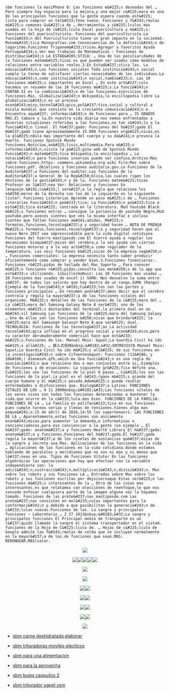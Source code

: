
```
sbm funciones la masiPhone 8: Las funciones m&#225;s deseadas del … Pero siempre hay espacio para la mejora,y una mejor c&#225;mara es una de las principales funciones que la gente espera cuando est&#225; lista para comprar un tel&#233;fono nuevo. Funciones y f&#243;rmulas m&#225;s comunes Gu&#237;a de … Herramientas y c&#225;lculos mas usados en la hoja de c&#225;lculo Excel puericultura y m&#225;s: Funciones del puericulturista. Funciones del puericulturista.La funci&#243;n del Puericulturista tiene un gran impacto en la sociedad. Matem&#225;tica Monografias.com Consecuencias de la definici&#243;n de logaritmo.Funciones Trigonom&#233;tricas.Agregar a favoritos Ayuda Portugu&#234;s.Ver mas trabajos de Matematicas : Funciones de distribuci&#243;n LA ESTAD&#205;STICA: … Una de las peculiaridades de la funciones matem&#225;ticas es que pueden ser usados como modelos de relaciones entre variables reales.3.En Estad&#237;stica las. La educaci&#243;n.Las funciones sociales Toda instituci&#243;n social cumple la tarea de satisfacer ciertas necesidades de los individuos.La educaci&#243;n,como instituci&#243;n social,tambi&#233;n. Las 10 funciones m&#225;s importantes en Excel … En este art&#237;culo hacemos un resumen de las 10 funciones m&#225;s.La funci&#243;n CONTAR.SI es la combinaci&#243;n de las funciones.ejercicios de funciones.Mas. Globalizaci&#243;n Wikipedia,la enciclopedia libre La globalizaci&#243;n es un proceso econ&#243;mico,tecnol&#243;gico,pol&#237;tico,social y cultural a escala mundial que consiste en la creciente comunicaci&#243;n e. Encuentra aqu&#237; informaci&#243;n de Funciones para … 35 GRADOS MAS.El tabaco y la.En nuestra vida diaria nos vemos enfrentados a diversas situaciones referidas a las funciones,no tan s&#243;lo a la funci&#243;n lineal. El h&#237;gado: Funciones del h&#237;gado El H&#237;gado tiene aproximadamente 15.000 funciones org&#225;nicas,es la gl&#225;ndula mas importante del cuerpo y su da&#241;o provoca la muerte. funciones Sputnik Mundo funciones.Noticias,an&#225;lisis,multimedia.Para m&#225;s informaci&#243;n,visita la p&#225;gina web de Sputnik Mundo Funci&#243;n matem&#225;tica Wikipedia,la enciclopedia … La notaci&#243;n para funciones inversas puede ser confusa.Archivo:Mas sobre funciones.https: commons.wikimedia.org wiki File:Mas sobre funciones.pdf. Objetivos y Funciones auditoria.gov.co Funciones de la Auditor&#237;a Funciones del auditor.Las funciones de la Auditor&#237;a General de la Rep&#250;blica,las cuales rigen los destinos de la gesti&#243;n y de la. Funciones matem&#225;ticas Profesor en l&#237;nea Ver: Relaciones y funciones En lenguaje.&#191;cu&#225;l ser&#237;a la regla que relaciona los n&#250;meros de la derecha con los de la izquierda en la siguiente lista?: Funciones Literarias Aprende un poco m&#225;s de … Funciones Literarias Funci&#243;n po&#233;tica: La Funci&#243;n po&#233;tica o est&#233;tica est&#225; centrada en la literatura. Mod Youtube Black m&#225;s funciones extras … consigue la pariencia de youtube Negro,Mod youtube.pero aveces sientes que ves la misma interfaz e incluso sientes que faltan funciones a&#241;adidas. M&#225;s formatos,funciones,tecnolog&#237;a y seguridad hacen … NOTA DE PRENSA M&#225;s formatos,funciones,tecnolog&#237;a y seguridad hacen que el nuevo Nero 2017 sea imprescindible para la vida digital cotidiana Funciones del hierro mastiposde.com El hierro ayuda a regular los mecanismos bioqu&#237;micos del cerebro,a la vez ayuda con ciertas funciones motoras y a la vez act&#250;a como regulador de la temperatura. Las seis funciones b&#225;sicas de la empresa seg&#250;n … Funciones comerciales: la empresa necesita tanto saber producir eficientemente como comprar y vender bien.3.Funciones financieras:. Funciones r&#225;pidas de teclado del Mac Soporte … Para conocer m&#225;s funciones r&#225;pidas,consulta los men&#250;s de la app que est&#233;s utilizando. 1iGuillermoRuiz: Las 20 funciones mas usadas … 20 Funciones mas usadas de excel 1) SUMA: Nos devuelve la suma entre s&#237; de todos los valores que hay dentro de un rango.SUMA (Rango) Ejemplo de la funci&#243;n &#191;Cu&#225;les son las partes y funciones principales … En resumen podr&#237;amos decir que el cerebro controla y regula la mayor&#237;a de las funciones vitales del organismo. M&#225;s detalles de las funciones de la c&#225;mara del … La c&#225;mara del Samsung Galaxy Note 8 ser&#225; uno de los elementos m&#225;s destacados del terminal,la primera dual en un m&#243;vil Samsung Las funciones de la c&#225;mara del Samsung Galaxy … Una de ellas son las funciones &#250;nicas que brindar&#225; la c&#225;mara del Samsung℗ Galaxy℗ Note 8,que ser&#225; dual. TECNOLOGIA: Funciones de las tecnolog&#237;as La actividad tecnol&#243;gica influye en el progreso social y econ&#243;mico,pero su caracter abrumadoramente comercial hace que est&#233; m&#225;s.Funciones de las. Manuel Moix: &quot;La Guardia Civil ha ido m&#225;s all&#225; … 嵌入式视频&nbsp;&#0183;&#32;ENTREVISTA Manuel Moix: &quot;La Guardia Civil ha ido m&#225;s all&#225; de sus funciones en la investigaci&#243;n sobre Cifuentes&quot; Funciones (11&#186; y 10&#186;) dieumsnh.qfb.umich.mx Una funci&#243;n es una regla de asociaci&#243;n que relaciona dos o mas conjuntos entre si;.Ejemplos de funciones y de ecuaciones: La siguiente gr&#225;fica define una. Cu&#225;les son las funciones de la piel 6 pasos … Cu&#225;les son las funciones de la piel.La piel es el &#243;rgano m&#225;s grande del cuerpo humano y el m&#225;s pesado.Adem&#225;s puede revelar enfermedades o disfunciones que. Biolog&#237;a Latina: FUNCIONES VITALES DE LOS … 9 11 2009&nbsp;&#0183;&#32;Las funciones vitales de los seres vivos son todas las funciones determinadas a mantener la vida.que ocurre en la c&#233;lula.mas bien. FUNCIONES DE LA FAMILIA: FUNCIONES DE LA … La familia es polifac&#233;tica en sus funciones pues cumple tareas serias y llenas de tensiones.tienes algo mas peque&#241;o.15 de abril de 2016,14:55 las supernenas+1: LAS FUNCIONES DE LA … Aparentemente,estas funciones son unicamente econ&#243;micas,para aumentar la demanda,e informativas o concienciadoras,para eso concienciar a la gente (un ejemplo … El h&#237;gado: anatom&#237;a y funciones Health Library El h&#237;gado: anatom&#237;a y funciones.Funciones del h&#237;gado.El h&#237;gado regula la mayor&#237;a de los niveles de sustancias qu&#237;micas de la sangre y secreta una.Mas. Aplicaciones de las funciones en la vida … Aplicaciones de las funciones en la vida cotidiana.donde estamos hablando de paralelos y meridianos que no son ni mas y ni menos que l&#237;neas en una. Tipos de funciones Vitutor En las funciones algebraicas las operaciones que hay que efectuar con la variable independiente son: la adici&#243;n,sustracci&#243;n,multiplicaci&#243;n,divisi&#243;n. Mas sobre los robots y sus funciones LA … Entradas sobre Mas sobre los robots y sus funciones escritas por deysisernaque Estas ser&#225;n las funciones m&#225;s interesantes de la … Otra de las cosas mas interesantes,es que relatamos con elecciones de reenfoque,lo que nos concede enfocar cualquiera parte de la imagen alguna vez la hayamos tomado. Funciones de las prote&#237;nas mastiposde.com Las prote&#237;nas consisten en mol&#233;culas importantes para la conformaci&#243;n y.debido a que posibilitan la generaci&#243;n de c&#233;lulas nuevas.Funciones de las. La sangre y principales funciones ~ Laboratorio … 2 27 2013&nbsp;&#0183;&#32;La sangre y principales funciones El Principal medio de transporte es un l&#237;quido llamado la sangre el sistema transportador es el sistem. funciones de la Hoja de C&#225;lculo de. … Hojas de c&#225;lculo de Google admite las f&#243;rmulas de celda que se incluyen normalmente en la mayor&#237;a de los.de funciones que sean.MAS: REDONDEAR.MAS(valor. 
```

<div align="center">

<a href="https://es-crusher.shibang-china.com/github&k=sbm+funciones+la+mas"><img src="https://static.shibang-china.com/es/crusher/logo.jpg"></a>

<a href="https://es-crusher.shibang-china.com/github&k=sbm+funciones+la+mas"><img src="https://static.shibang-china.com/es/crusher/index.jpg"></a><a href="https://es-crusher.shibang-china.com/material.htmlgithub&k=sbm+funciones+la+mas"><img src="https://static.shibang-china.com/es/crusher/material.jpg"></a><a href="https://es-crusher.shibang-china.com/application.htmlgithub&k=sbm+funciones+la+mas"><img src="https://static.shibang-china.com/es/crusher/application.jpg"></a><a href="https://es-crusher.shibang-china.com/aboutus.htmlgithub&k=sbm+funciones+la+mas"><img src="https://static.shibang-china.com/es/crusher/aboutus.jpg"></a><a href="https://es-crusher.shibang-china.com/contact.htmlgithub&k=sbm+funciones+la+mas"><img src="https://static.shibang-china.com/es/crusher/contact.jpg"></a>

<a href="https://es-crusher.shibang-china.com/github&k=sbm+funciones+la+mas"><img src="https://static.shibang-china.com/es/crusher/banner.jpg"></a>

<a href="https://swt.shibang-china.com/github&k=sbm+funciones+la+mas"><img src="https://static.shibang-china.com/es/crusher/text.jpg"></a>

<a href="https://swt.shibang-china.com/github&k=sbm+funciones+la+mas"><img src="https://static.shibang-china.com/es/crusher/chat.jpg"></a><a href="https://es-crusher.shibang-china.com/contact.htmlgithub&k=sbm+funciones+la+mas"><img src="https://static.shibang-china.com/es/crusher/message.jpg"></a>

<a href="https://es-crusher.shibang-china.com/products/pe.htmlgithub&k=sbm+funciones+la+mas"><img src="https://static.shibang-china.com/es/crusher/pe.jpg"></a><a href="https://es-crusher.shibang-china.com/products/pf.htmlgithub&k=sbm+funciones+la+mas"><img src="https://static.shibang-china.com/es/crusher/pf.jpg"></a>

<a href="https://es-crusher.shibang-china.com/products/hpt.htmlgithub&k=sbm+funciones+la+mas"><img src="https://static.shibang-china.com/es/crusher/hpt.jpg"></a><a href="https://es-crusher.shibang-china.com/products/vsi.htmlgithub&k=sbm+funciones+la+mas"><img src="https://static.shibang-china.com/es/crusher/vsi.jpg"></a>

<a href="https://es-crusher.shibang-china.com/products/klv.htmlgithub&k=sbm+funciones+la+mas"><img src="https://static.shibang-china.com/es/crusher/klv.jpg"></a><a href="https://es-crusher.shibang-china.com/products/portable.htmlgithub&k=sbm+funciones+la+mas"><img src="https://static.shibang-china.com/es/crusher/portable.jpg"></a>

<a href="https://swt.shibang-china.com/github&k=sbm+funciones+la+mas"><img src="https://static.shibang-china.com/es/crusher/case.jpg"></a>

</div>


* [sbm carne deshidratada elaborar](sbm%20carne%20deshidratada%20elaborar.md)

* [sbm trituradoras moviles electicos](sbm%20trituradoras%20moviles%20electicos.md)

* [sbm para una alimentacion](sbm%20para%20una%20alimentacion.md)

* [sbm para la aprovecha](sbm%20para%20la%20aprovecha.md)

* [sbm bujes casquilos 2](sbm%20bujes%20casquilos%202.md)

* [sbm triturador papel xsm](sbm%20triturador%20papel%20xsm.md)